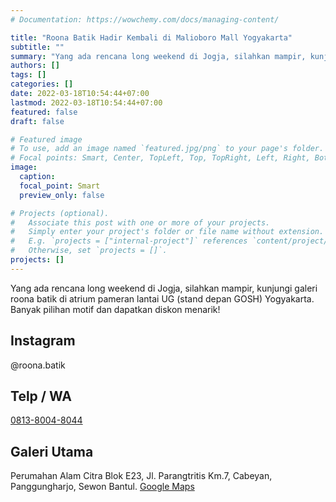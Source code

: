 ```yaml
---
# Documentation: https://wowchemy.com/docs/managing-content/

title: "Roona Batik Hadir Kembali di Malioboro Mall Yogyakarta"
subtitle: ""
summary: "Yang ada rencana long weekend di Jogja, silahkan mampir, kunjungi galeri roona batik di atrium pameran lantai UG (stand depan GOSH) Yogyakarta. Banyak pilihan motif dan dapatkan diskon menarik!"
authors: []
tags: []
categories: []
date: 2022-03-18T10:54:44+07:00
lastmod: 2022-03-18T10:54:44+07:00
featured: false
draft: false

# Featured image
# To use, add an image named `featured.jpg/png` to your page's folder.
# Focal points: Smart, Center, TopLeft, Top, TopRight, Left, Right, BottomLeft, Bottom, BottomRight.
image:
  caption: 
  focal_point: Smart
  preview_only: false

# Projects (optional).
#   Associate this post with one or more of your projects.
#   Simply enter your project's folder or file name without extension.
#   E.g. `projects = ["internal-project"]` references `content/project/deep-learning/index.md`.
#   Otherwise, set `projects = []`.
projects: []
---
```


Yang ada rencana long weekend di Jogja, silahkan mampir, kunjungi galeri roona batik di atrium pameran lantai UG (stand depan GOSH) Yogyakarta. Banyak pilihan motif dan dapatkan diskon menarik!

## Instagram
@roona.batik

## Telp / WA
[0813-8004-8044](https://api.whatsapp.com/send?phone=6281380048044)

## Galeri Utama
Perumahan Alam Citra Blok E23, Jl. Parangtritis Km.7, Cabeyan, Panggungharjo, Sewon Bantul.
[Google Maps](https://goo.gl/maps/tmK16WBUpbNWy27x6)